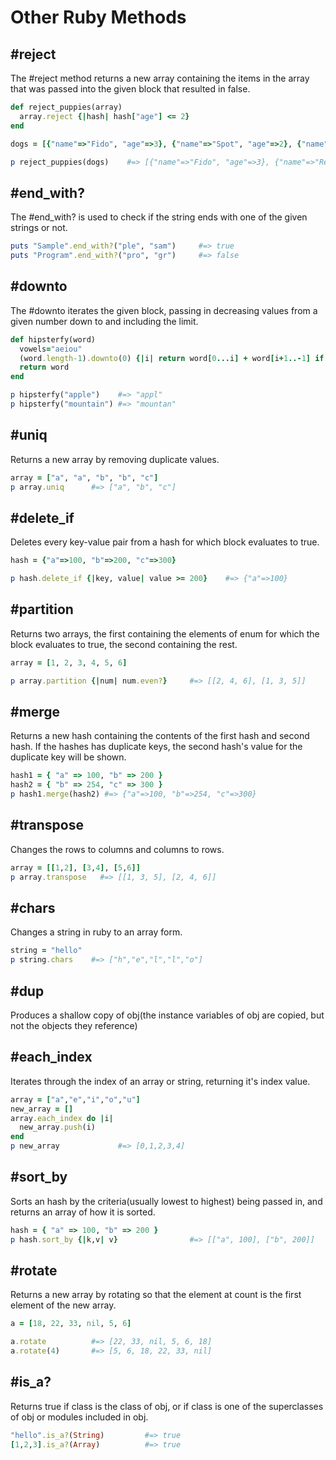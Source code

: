 # Other Ruby Methods

## #reject
The #reject method returns a new array containing the items in the array that was passed into the given block that resulted in false.

```ruby
def reject_puppies(array)
  array.reject {|hash| hash["age"] <= 2}
end

dogs = [{"name"=>"Fido", "age"=>3}, {"name"=>"Spot", "age"=>2}, {"name"=>"Rex", "age"=>5}, {"name"=>"Gizmo", "age"=>1}]

p reject_puppies(dogs)    #=> [{"name"=>"Fido", "age"=>3}, {"name"=>"Rex", "age"=>5}]
```

## #end_with?
The #end_with? is used to check if the string ends with one of the given strings or not.

```ruby
puts "Sample".end_with?("ple", "sam")     #=> true
puts "Program".end_with?("pro", "gr")     #=> false
```

## #downto
The #downto iterates the given block, passing in decreasing values from a given number down to and including the limit.

```ruby
def hipsterfy(word)
  vowels="aeiou"
  (word.length-1).downto(0) {|i| return word[0...i] + word[i+1..-1] if vowels.include?(word[i])}
  return word
end

p hipsterfy("apple")    #=> "appl"
p hipsterfy("mountain") #=> "mountan"
```

## #uniq
Returns a new array by removing duplicate values.

```ruby
array = ["a", "a", "b", "b", "c"]
p array.uniq      #=> ["a", "b", "c"]
```

## #delete_if
Deletes every key-value pair from a hash for which block evaluates to true.

```ruby
hash = {"a"=>100, "b"=>200, "c"=>300}

p hash.delete_if {|key, value| value >= 200}    #=> {"a"=>100}
```

## #partition
Returns two arrays, the first containing the elements of enum for which the block evaluates to true, the second containing the rest.

```ruby
array = [1, 2, 3, 4, 5, 6]

p array.partition {|num| num.even?}     #=> [[2, 4, 6], [1, 3, 5]]
```

## #merge
Returns a new hash containing the contents of the first hash and second hash. If the hashes has duplicate keys, the second hash's value for the duplicate key will be shown.

```ruby
hash1 = { "a" => 100, "b" => 200 }
hash2 = { "b" => 254, "c" => 300 }
p hash1.merge(hash2) #=> {"a"=>100, "b"=>254, "c"=>300}
```

## #transpose
Changes the rows to columns and columns to rows.

```ruby
array = [[1,2], [3,4], [5,6]]
p array.transpose   #=> [[1, 3, 5], [2, 4, 6]]
```

## #chars
Changes a string in ruby to an array form.

```ruby
string = "hello"
p string.chars    #=> ["h","e","l","l","o"]
```

## #dup
Produces a shallow copy of obj(the instance variables of obj are copied, but not the objects they reference)

## #each_index
Iterates through the index of an array or string, returning it's index value.

```ruby
array = ["a","e","i","o","u"]
new_array = []
array.each_index do |i|
  new_array.push(i)
end
p new_array             #=> [0,1,2,3,4]
```

## #sort_by
Sorts an hash by the criteria(usually lowest to highest) being passed in, and returns an array of how it is sorted.

```ruby
hash = { "a" => 100, "b" => 200 }
p hash.sort_by {|k,v| v}                #=> [["a", 100], ["b", 200]]
```

## #rotate
Returns a new array by rotating so that the element at count is the first element of the new array.

```ruby
a = [18, 22, 33, nil, 5, 6]

a.rotate          #=> [22, 33, nil, 5, 6, 18]
a.rotate(4)       #=> [5, 6, 18, 22, 33, nil]
```

## #is_a?
Returns true if class is the class of obj, or if class is one of the superclasses of obj or modules included in obj.

```ruby
"hello".is_a?(String)         #=> true
[1,2,3].is_a?(Array)          #=> true
```